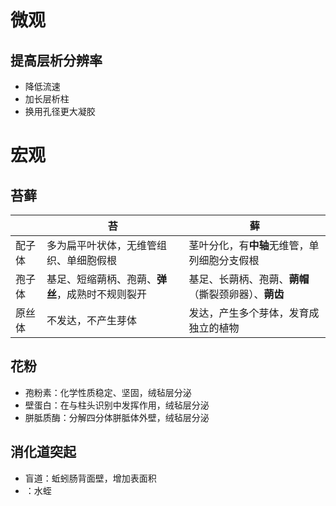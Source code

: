 # 微观
## 提高层析分辨率
- 降低流速
- 加长层析柱
- 换用孔径更大凝胶
# 宏观
## 苔藓

|     | 苔                          | 藓                              |
| --- | -------------------------- | ------------------------------ |
| 配子体 | 多为扁平叶状体，无维管组织、单细胞假根        | 茎叶分化，有**中轴**无维管，单列细胞分支假根       |
| 孢子体 | 基足、短缩蒴柄、孢蒴、**弹丝**，成熟时不规则裂开 | 基足、长蒴柄、孢蒴、**蒴帽**（撕裂颈卵器）、**蒴齿** |
| 原丝体 | 不发达，不产生芽体                  | 发达，产生多个芽体，发育成独立的植物             |

## 花粉
- 孢粉素：化学性质稳定、坚固，绒毡层分泌
- 壁蛋白：在与柱头识别中发挥作用，绒毡层分泌
- 胼胝质酶：分解四分体胼胝体外壁，绒毡层分泌
## 消化道突起
- 盲道：蚯蚓肠背面壁，增加表面积
-  ：水蛭